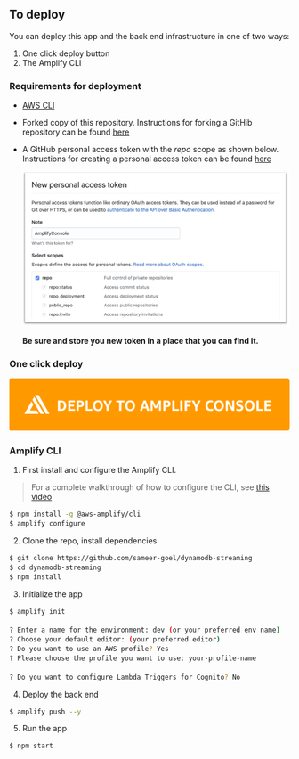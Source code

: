 
## To deploy

You can deploy this app and the back end infrastructure in one of two ways:
 
1. One click deploy button
2. The Amplify CLI

### Requirements for deployment
* <a href="https://aws.amazon.com/cli/" target="_blank">AWS CLI</a>
* Forked copy of this repository. Instructions for forking a GitHib repository can be found <a href="https://help.github.com/en/github/getting-started-with-github/fork-a-repo" target="_blank">here</a>
* A GitHub personal access token with the *repo* scope as shown below. Instructions for creating a personal access token can be found <a href="https://help.github.com/en/github/authenticating-to-github/creating-a-personal-access-token-for-the-command-line#creating-a-token" target="blank">here</a>

    ![Personal access token scopes](./images/pat.png)

    **Be sure and store you new token in a place that you can find it.**

### One click deploy
<a href="https://console.aws.amazon.com/amplify/home#/deploy?repo=https://github.com/sameer-goel/dynamodb-streaming" target="_blank"><img src="./images/deplywithamplifyconsole.png" alt="deplywithamplifyconsole"></a>

### Amplify CLI

1. First install and configure the Amplify CLI.

> For a complete walkthrough of how to configure the CLI, see [this video](https://www.youtube.com/watch?v=fWbM5DLh25U)

```sh
$ npm install -g @aws-amplify/cli
$ amplify configure
```

2. Clone the repo, install dependencies

```sh
$ git clone https://github.com/sameer-goel/dynamodb-streaming
$ cd dynamodb-streaming
$ npm install
```

3. Initialize the app

```sh
$ amplify init

? Enter a name for the environment: dev (or your preferred env name)
? Choose your default editor: (your preferred editor)
? Do you want to use an AWS profile? Yes
? Please choose the profile you want to use: your-profile-name

? Do you want to configure Lambda Triggers for Cognito? No
```

4. Deploy the back end

```sh
$ amplify push --y
```

5. Run the app

```sh
$ npm start
```
